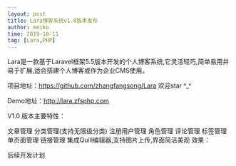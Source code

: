 ```yaml
---
layout: post
title: Lara博客系统v1.0版本发布
author: meiko
time: 2019-10-11
tag: [Lara,PHP]
---
```


Lara是一款基于Laravel框架5.5版本开发的个人博客系统,它灵活轻巧,简单易用并易于扩展,适合搭建个人博客或作为企业CMS使用。



项目地址：https://github.com/zhangfangsong/Lara 欢迎star ^_^

Demo地址：http://lara.zfsphp.com



V1.0 版本主要特性：

文章管理
分类管理(支持无限级分类)
注册用户管理
角色管理
评论管理
标签管理
单页面管理
链接管理
集成Quill编辑器,支持图片上传,界面简洁美观
效果：













后续开发计划

